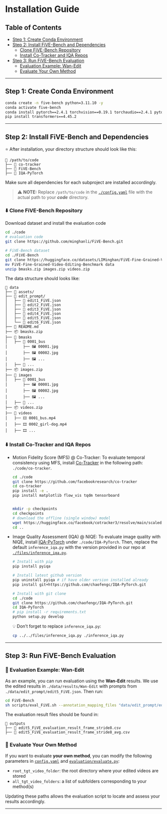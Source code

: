 # Installation Guide

## Table of Contents
- [Step 1: Create Conda Environment](#step-1-create-conda-environment)
- [Step 2: Install FiVE-Bench and Dependencies](#step-2-install-five-bench-and-dependencies)
  - [Clone FiVE-Bench Repository](#clone-five-bench-repository)
  - [Install Co-Tracker and IQA Repos](#install-co-tracker-and-iqa-repos)
- [Step 3: Run FiVE-Bench Evaluation](#step-3-run-five-bench-evaluation)
  - [Evaluation Example: Wan-Edit](#evaluation-example-wan-edit)
  - [Evaluate Your Own Method](#evaluate-your-own-method)



---
## Step 1: Create Conda Environment

```bash
conda create -n five-bench python=3.11.10 -y
conda activate five-bench
conda install pytorch==2.4.1 torchvision==0.19.1 torchaudio==2.4.1 pytorch-cuda=12.1 -c pytorch -c nvidia
pip install transformers==4.45.2
```

---

## Step 2: Install FiVE-Bench and Dependencies

⭐ After installation, your directory structure should look like this:

```
📁 /path/to/code
├── 📁 co-tracker
├── 📁 FiVE-Bench
├── 📁 IQA-PyTorch
```
Make sure all dependencies for each subproject are installed accordingly.

> ⚠️ **NOTE:** Replace `/path/to/code` in the [`./config.yaml`](./config.yaml) file with the actual path to your ***code*** directory.



### ⬇️ Clone FiVE-Bench Repository
Download dataset and install the evaluation code

```bash
cd ./code
# evaluation code
git clone https://github.com/minghanli/FiVE-Bench.git

# FiVE-Bench dataset 
cd ./FiVE-Bench
git clone https://huggingface.co/datasets/LIMinghan/FiVE-Fine-Grained-Video-Editing-Benchmark
mv FiVE-Fine-Grained-Video-Editing-Benchmark data
unzip bmasks.zip images.zip videos.zip
```

The data structure should looks like:

  ```
  📁 data
  ├── 📁 assets/
  ├── 📁 edit_prompt/
  │   ├── 📄 edit1_FiVE.json
  │   ├── 📄 edit2_FiVE.json
  │   ├── 📄 edit3_FiVE.json
  │   ├── 📄 edit4_FiVE.json
  │   ├── 📄 edit5_FiVE.json
  │   └── 📄 edit6_FiVE.json
  ├── 📄 README.md
  ├── 📦 bmasks.zip 
  ├── 📁 bmasks 
  │   ├── 📁 0001_bus
  │       ├── 🖼️ 00001.jpg
  │       ├── 🖼️ 00002.jpg
  │       ├── 🖼️ ...
  │   ├── 📁 ...
  ├── 📦 images.zip 
  ├── 📁 images
  │   ├── 📁 0001_bus
  │       ├── 🖼️ 00001.jpg
  │       ├── 🖼️ 00002.jpg
  │       ├── 🖼️ ...
  │   ├── 📁 ...
  ├── 📦 videos.zip 
  ├── 📁 videos
  │   ├── 🎞️ 0001_bus.mp4
  │   ├── 🎞️ 0002_girl-dog.mp4
  │   ├── 🎞️ ...
  ```

### ⬇️ Install Co-Tracker and IQA Repos
- Motion Fidelity Score (MFS) @ Co-Tracker: To evaluate temporal consistency using MFS, install [Co-Tracker](https://github.com/facebookresearch/co-tracker) in the following path: `./code/co-tracker`.
    ```bash
    cd ./code
    git clone https://github.com/facebookresearch/co-tracker
    cd co-tracker
    pip install -e .
    pip install matplotlib flow_vis tqdm tensorboard


    mkdir -p checkpoints
    cd checkpoints
    # download the offline (single window) model
    wget https://huggingface.co/facebook/cotracker3/resolve/main/scaled_offline.pth
    cd ..
    ```


- Image Quality Assessment (IQA) @ NIQE: To evaluate image quality with NIQE, install [IQA-PyTorch](https://github.com/chaofengc/IQA-PyTorch) under `./code/IQA-PyTorch`.
Then, replace the default `inference_iqa.py` with the version provided in our repo at [`./files/inference_iqa.py`](./files/inference_iqa.py).

    ```bash
    # Install with pip
    pip install pyiqa

    # Install latest github version
    pip uninstall pyiqa # if have older version installed already 
    pip install git+https://github.com/chaofengc/IQA-PyTorch.git

    # Install with git clone
    cd ./code
    git clone https://github.com/chaofengc/IQA-PyTorch.git
    cd IQA-PyTorch
    # pip install -r requirements.txt
    python setup.py develop
    ```

    💡 Don’t forget to replace `inference_iqa.py`:
    ```bash
    cp ../../files/inference_iqa.py ./inference_iqa.py
    ```



---

## Step 3: Run FiVE-Bench Evaluation

### 🎯 Evaluation Example: Wan-Edit
As an example, you can run evaluation using the **Wan-Edit** results. We use the edited results in `./data/results/Wan-Edit` with prompts from `./data/edit_prompt/edit5_FiVE.json`. Then run:

```bash
cd FiVE-Bench
sh scripts/eval_FiVE.sh --annotation_mapping_files "data/edit_prompt/edit5_FiVE.json" --tgt_methods "8_Wan_Edit" 
```

The evaluation result files should be found in:


```
📁 outputs
├── 📄 edit5_FiVE_evaluation_result_frame_stride8.csv
├── 📄 edit5_FiVE_evaluation_result_frame_stride8_avg.csv
```

### 🎯 Evaluate Your Own Method
If you want to evaluate **your own method**, you can modify the following parameters in [`config.yaml`](./config.yaml) and [`evaluation/evaluate.py`](evaluation/evaluate.py):

- `root_tgt_video_folder`: the root directory where your edited videos are stored  
- `all_tgt_video_folders`: a list of subfolders corresponding to your method(s)

Updating these paths allows the evaluation script to locate and assess your results accordingly.

---